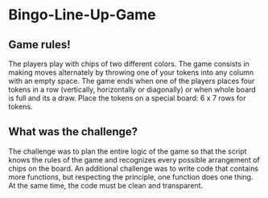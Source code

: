 # Bingo-Line-Up-Game

## Game rules!
The players play with chips of two different colors. The game consists
in making moves alternately by throwing one of your tokens into any
column with an empty space. The game ends when one of the players
places four tokens in a row (vertically, horizontally or diagonally)
or when whole board is full and its a draw. Place the tokens on a 
special board: 6 x 7 rows for tokens.</p>

## What was the challenge?
The challenge was to plan the entire logic of the game so that the script 
knows the rules of the game and recognizes every possible arrangement 
of chips on the board. An additional challenge was to write code that 
contains more functions, but respecting the principle, one function does 
one thing. At the same time, the code must be clean and transparent.
